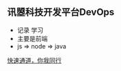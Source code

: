 ## 讯曌科技开发平台DevOps

+ 记录 学习   
+ 主要是前端
+ js  => node => java  

[快速通道，你我同行](https://xunzhaotech.github.io/DevOps/)
